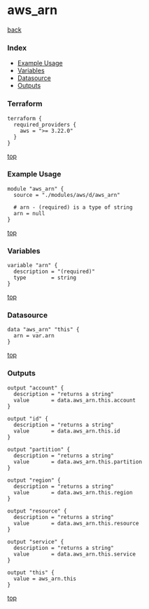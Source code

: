 # aws_arn
[back](../aws.md)
### Index
- [Example Usage](#example-usage)
- [Variables](#variables)
- [Datasource](#datasource)
- [Outputs](#outputs)
### Terraform
```hcl
terraform {
  required_providers {
    aws = ">= 3.22.0"
  }
}
```
[top](#index)
### Example Usage
```hcl
module "aws_arn" {
  source = "./modules/aws/d/aws_arn"

  # arn - (required) is a type of string
  arn = null
}
```
[top](#index)
### Variables
```hcl
variable "arn" {
  description = "(required)"
  type        = string
}
```
[top](#index)

### Datasource
```hcl
data "aws_arn" "this" {
  arn = var.arn
}
```
[top](#index)
### Outputs
```hcl
output "account" {
  description = "returns a string"
  value       = data.aws_arn.this.account
}

output "id" {
  description = "returns a string"
  value       = data.aws_arn.this.id
}

output "partition" {
  description = "returns a string"
  value       = data.aws_arn.this.partition
}

output "region" {
  description = "returns a string"
  value       = data.aws_arn.this.region
}

output "resource" {
  description = "returns a string"
  value       = data.aws_arn.this.resource
}

output "service" {
  description = "returns a string"
  value       = data.aws_arn.this.service
}

output "this" {
  value = aws_arn.this
}
```
[top](#index)
